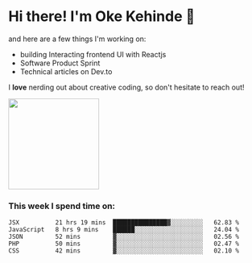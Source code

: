 # Hi there! I'm Oke Kehinde :cowboy_hat_face:

and here are a few things I'm working on:

- building Interacting frontend UI with Reactjs
- Software Product Sprint
- Technical articles on Dev.to

I **love** nerding out about creative coding, so don't hesitate to reach out!


<img height="180em" src="https://github-readme-stats.vercel.app/api?username=okeken&show_icons=true&hide_border=true&&count_private=true&include_all_commits=true" />

### This week I spend time on:

<!--START_SECTION:waka-->
```text
JSX          21 hrs 19 mins  ███████████████▓░░░░░░░░░   62.83 % 
JavaScript   8 hrs 9 mins    ██████░░░░░░░░░░░░░░░░░░░   24.04 % 
JSON         52 mins         ▓░░░░░░░░░░░░░░░░░░░░░░░░   02.56 % 
PHP          50 mins         ▓░░░░░░░░░░░░░░░░░░░░░░░░   02.47 % 
CSS          42 mins         ▓░░░░░░░░░░░░░░░░░░░░░░░░   02.10 % 
```
<!--END_SECTION:waka-->
